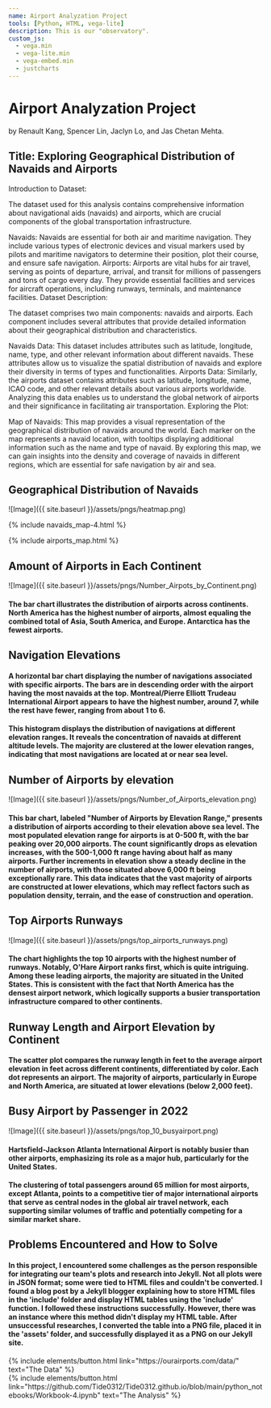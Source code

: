 ```yaml
---
name: Airport Analyzation Project
tools: [Python, HTML, vega-lite]
description: This is our "observatory". 
custom_js:
  - vega.min
  - vega-lite.min
  - vega-embed.min
  - justcharts
---
```



# Airport Analyzation Project

by Renault Kang, Spencer Lin, Jaclyn Lo, and Jas Chetan Mehta.

## Title: Exploring Geographical Distribution of Navaids and Airports

Introduction to Dataset:

The dataset used for this analysis contains comprehensive information about navigational aids (navaids) and airports, which are crucial components of the global transportation infrastructure.

Navaids: Navaids are essential for both air and maritime navigation. They include various types of electronic devices and visual markers used by pilots and maritime navigators to determine their position, plot their course, and ensure safe navigation.
Airports: Airports are vital hubs for air travel, serving as points of departure, arrival, and transit for millions of passengers and tons of cargo every day. They provide essential facilities and services for aircraft operations, including runways, terminals, and maintenance facilities.
Dataset Description:

The dataset comprises two main components: navaids and airports. Each component includes several attributes that provide detailed information about their geographical distribution and characteristics.

Navaids Data: This dataset includes attributes such as latitude, longitude, name, type, and other relevant information about different navaids. These attributes allow us to visualize the spatial distribution of navaids and explore their diversity in terms of types and functionalities.
Airports Data: Similarly, the airports dataset contains attributes such as latitude, longitude, name, ICAO code, and other relevant details about various airports worldwide. Analyzing this data enables us to understand the global network of airports and their significance in facilitating air transportation.
Exploring the Plot:

Map of Navaids:
This map provides a visual representation of the geographical distribution of navaids around the world.
Each marker on the map represents a navaid location, with tooltips displaying additional information such as the name and type of navaid.
By exploring this map, we can gain insights into the density and coverage of navaids in different regions, which are essential for safe navigation by air and sea.

## Geographical Distribution of Navaids 

![Image]({{ site.baseurl }}/assets/pngs/heatmap.png)

{% include navaids_map-4.html %}

{% include airports_map.html %}

## Amount of Airports in Each Continent 

![Image]({{ site.baseurl }}/assets/pngs/Number_Airpots_by_Continent.png)

#### The bar chart illustrates the distribution of airports across continents. North America has the highest number of airports, almost equaling the combined total of Asia, South America, and Europe. Antarctica has the fewest airports.

## Navigation Elevations

<vegachart schema-url="{{ site.baseurl }}/assets/json/top_airports_navaids.json" style="width: 100%"></vegachart>

#### A horizontal bar chart displaying the number of navigations associated with specific airports. The bars are in descending order with the airport having the most navaids at the top. Montreal/Pierre Elliott Trudeau International Airport appears to have the highest number, around 7, while the rest have fewer, ranging from about 1 to 6.




<vegachart schema-url="{{ site.baseurl }}/assets/json/navaids_elev.json" style="width: 100%"></vegachart>

#### This histogram displays the distribution of navigations at different elevation ranges. It reveals the concentration of navaids at different altitude levels. The majority are clustered at the lower elevation ranges, indicating that most navigations are located at or near sea level.




## Number of Airports by elevation

![Image]({{ site.baseurl }}/assets/pngs/Number_of_Airports_elevation.png)

#### This bar chart, labeled "Number of Airports by Elevation Range," presents a distribution of airports according to their elevation above sea level. The most populated elevation range for airports is at 0-500 ft, with the bar peaking over 20,000 airports. The count significantly drops as elevation increases, with the 500-1,000 ft range having about half as many airports. Further increments in elevation show a steady decline in the number of airports, with those situated above 6,000 ft being exceptionally rare. This data indicates that the vast majority of airports are constructed at lower elevations, which may reflect factors such as population density, terrain, and the ease of construction and operation.

## Top Airports Runways

![Image]({{ site.baseurl }}/assets/pngs/top_airports_runways.png)

#### The chart highlights the top 10 airports with the highest number of runways. Notably, O'Hare Airport ranks first, which is quite intriguing. Among these leading airports, the majority are situated in the United States. This is consistent with the fact that North America has the densest airport network, which logically supports a busier transportation infrastructure compared to other continents.

## Runway Length and Airport Elevation by Continent

<vegachart schema-url="{{ site.baseurl }}/assets/json/runway_airport_.json" style="width: 100%"></vegachart>


#### The scatter plot compares the runway length in feet to the average airport elevation in feet across different continents, differentiated by color. Each dot represents an airport. The majority of airports, particularly in Europe and North America, are situated at lower elevations (below 2,000 feet).

## Busy Airport by Passenger in 2022

![Image]({{ site.baseurl }}/assets/pngs/top_10_busyairport.png)

<vegachart schema-url="{{ site.baseurl }}/assets/json/busy_airport.json" style="width: 100%"></vegachart>

#### Hartsfield-Jackson Atlanta International Airport is notably busier than other airports, emphasizing its role as a major hub, particularly for the United States. 
#### The clustering of total passengers around 65 million for most airports, except Atlanta, points to a competitive tier of major international airports that serve as central nodes in the global air travel network, each supporting similar volumes of traffic and potentially competing for a similar market share.

## Problems Encountered and How to Solve
#### In this project, I encountered some challenges as the person responsible for integrating our team's plots and research into Jekyll. Not all plots were in JSON format; some were tied to HTML files and couldn't be converted. I found a blog post by a Jekyll blogger explaining how to store HTML files in the 'include' folder and display HTML tables using the 'include' function. I followed these instructions successfully. However, there was an instance where this method didn't display my HTML table. After unsuccessful researches, I converted the table into a PNG file, placed it in the 'assets' folder, and successfully displayed it as a PNG on our Jekyll site.


<div class="left">
{% include elements/button.html link="https://ourairports.com/data/" text="The Data" %}
</div>

<div class="right">
{% include elements/button.html link="https://github.com/Tide0312/Tide0312.github.io/blob/main/python_notebooks/Workbook-4.ipynb" text="The Analysis" %}
</div>
